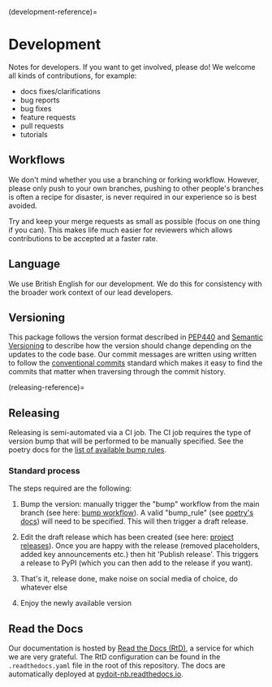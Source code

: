 (development-reference)=
# Development

Notes for developers. If you want to get involved, please do!
We welcome all kinds of contributions, for example:

- docs fixes/clarifications
- bug reports
- bug fixes
- feature requests
- pull requests
- tutorials

## Workflows

<!---
This section is auto-generated by the copier template
and the text below is just a placeholder to get you started.
The workflows section will likely need to be updated
to be project specific as the project's norms are established.
-->

We don't mind whether you use a branching or forking workflow.
However, please only push to your own branches,
pushing to other people's branches is often a recipe for disaster,
is never required in our experience
so is best avoided.

Try and keep your merge requests as small as possible
(focus on one thing if you can).
This makes life much easier for reviewers
which allows contributions to be accepted at a faster rate.

## Language

We use British English for our development.
We do this for consistency with the broader work context of our lead developers.

## Versioning

This package follows the version format described in [PEP440](https://peps.python.org/pep-0440/) and
[Semantic Versioning](https://semver.org/) to describe how the version should change depending on the updates to the
code base. Our commit messages are written using written to follow the
[conventional commits](https://www.conventionalcommits.org/en/v1.0.0/) standard which makes it easy to find the
commits that matter when traversing through the commit history.

(releasing-reference)=
## Releasing

Releasing is semi-automated via a CI job. The CI job requires the type of version bump that will be performed to be
manually specified. See the poetry docs for the [list of available bump rules](https://python-poetry.org/docs/cli/#version).

### Standard process

The steps required are the following:


1. Bump the version: manually trigger the "bump" workflow from the main branch
   (see here: [bump workflow](https://github.com/climate-resource/pydoit-nb/actions/workflows/bump.yaml)).
   A valid "bump_rule" (see [poetry's docs](https://python-poetry.org/docs/cli/#version)) will need to be specified.
   This will then trigger a draft release.

1. Edit the draft release which has been created
   (see here:
   [project releases](https://github.com/climate-resource/pydoit-nb/releases)).
   Once you are happy with the release (removed placeholders, added key
   announcements etc.) then hit 'Publish release'. This triggers a release to
   PyPI (which you can then add to the release if you want).


1. That's it, release done, make noise on social media of choice, do whatever
   else

1. Enjoy the newly available version

## Read the Docs

Our documentation is hosted by
[Read the Docs (RtD)](https://www.readthedocs.org/), a service for which we are
very grateful. The RtD configuration can be found in the `.readthedocs.yaml`
file in the root of this repository. The docs are automatically
deployed at
[pydoit-nb.readthedocs.io](https://pydoit-nb.readthedocs.io/en/latest/).

